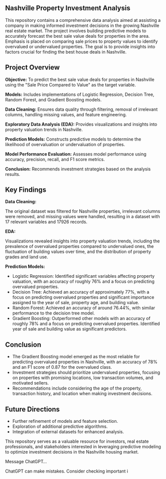 ## Nashville Property Investment Analysis

This repository contains a comprehensive data analysis aimed at assisting a company in making informed investment decisions in the growing Nashville real estate market. The project involves building predictive models to accurately forecast the best sale value deals for properties in the area. Emphasis is placed on comparing sale prices to property values to identify overvalued or undervalued properties. The goal is to provide insights into factors crucial for finding the best house deals in Nashville.

## Project Overview

**Objective:**
To predict the best sale value deals for properties in Nashville using the "Sale Price Compared to Value" as the target variable.

**Models:** 
Includes implementations of Logistic Regression, Decision Tree, Random Forest, and Gradient Boosting models.

**Data Cleaning:**
Ensures data quality through filtering, removal of irrelevant columns, handling missing values, and feature engineering.

**Exploratory Data Analysis (EDA):**
Provides visualizations and insights into property valuation trends in Nashville.

**Prediction Models:**
Constructs predictive models to determine the likelihood of overvaluation or undervaluation of properties.

**Model Performance Evaluation:**
Assesses model performance using accuracy, precision, recall, and F1 score metrics.

**Conclusion:**
Recommends investment strategies based on the analysis results.

## Key Findings

**Data Cleaning:**

The original dataset was filtered for Nashville properties, irrelevant columns were removed, and missing values were handled, resulting in a dataset with 17 relevant variables and 17926 records.

**EDA:**

Visualizations revealed insights into property valuation trends, including the prevalence of overvalued properties compared to undervalued ones, the fluctuation of building values over time, and the distribution of property grades and land use.

**Prediction Models:**

- Logistic Regression: Identified significant variables affecting property valuation, with an accuracy of roughly 76% and a focus on predicting overvalued properties.
- Decision Tree: Achieved an accuracy of approximately 77%, with a focus on predicting overvalued properties and significant importance assigned to the year of sale, property age, and building value.
- Random Forest: Achieved an accuracy of around 76.44%, with similar performance to the decision tree model.
- Gradient Boosting: Outperformed other models with an accuracy of roughly 78% and a focus on predicting overvalued properties. Identified year of sale and building value as significant predictors.

## Conclusion

- The Gradient Boosting model emerged as the most reliable for predicting overvalued properties in Nashville, with an accuracy of 78% and an F1 score of 0.87 for the overvalued class.
- Investment strategies should prioritize undervalued properties, focusing on properties with promising locations, low transaction volumes, and motivated sellers.
- Recommendations include considering the age of the property, transaction history, and location when making investment decisions.

## Future Directions
- Further refinement of models and feature selection.
- Exploration of additional predictive algorithms.
- Integration of external datasets for enhanced analysis.

This repository serves as a valuable resource for investors, real estate professionals, and stakeholders interested in leveraging predictive modeling to optimize investment decisions in the Nashville housing market.






Message ChatGPT…

ChatGPT can make mistakes. Consider checking important i
